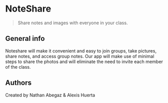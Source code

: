 # NoteShare
> Share notes and images with everyone in your class.

## General info
Noteshare will make it convenient and easy to join groups, take pictures, share notes, and access group notes. Our app will make use of minimal steps to share the photos and will eliminate the need to invite each member of the class.


## Authors
Created by Nathan Abegaz & Alexis Huerta
